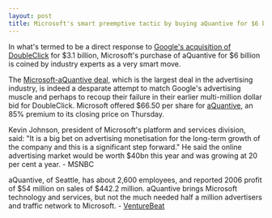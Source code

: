 ```yaml
---
layout: post
title: Microsoft's smart preemptive tactic by buying aQuantive for $6 billion
---
```


In what's termed to be a direct response to <a href="/2007/google-acquires-doubleclick-for-31-billion/">Google's acquisition of DoubleClick</a> for $3.1 billion, Microsoft's purchase of aQuantive for $6 billion is coined by industry experts as a very smart move.

The <a href="http://venturebeat.com/2007/05/18/microsoft-to-buy-aquantive-for-6b-at-high-cost-to-stay-in-game/">Microsoft-aQuantive deal</a>, which is the largest deal in the advertising industry, is indeed a desparate attempt to match Google's advertising muscle and perhaps to recoup their failure in their earlier multi-million dollar bid for DoubleClick. Microsoft offered $66.50 per share for <a href="http://www.aquantive.com/">aQuantive</a>, an 85% premium to its closing price on Thursday.

Kevin Johnson, president of Microsoft's platform and services division, said: "It is a big bet on advertising monetisation for the long-term growth of the company and this is a significant step forward." He said the online advertising market would be worth $40bn this year and was growing at 20 per cent a year. - MSNBC

aQuantive, of Seattle, has about 2,600 employees, and reported 2006 profit of $54 million on sales of $442.2 million. aQuantive brings Microsoft technology and services, but not the much needed half a million advertisers and traffic network to Microsoft. - <a href="http://venturebeat.com/2007/05/18/microsoft-to-buy-aquantive-for-6b-at-high-cost-to-stay-in-game/">VentureBeat</a>